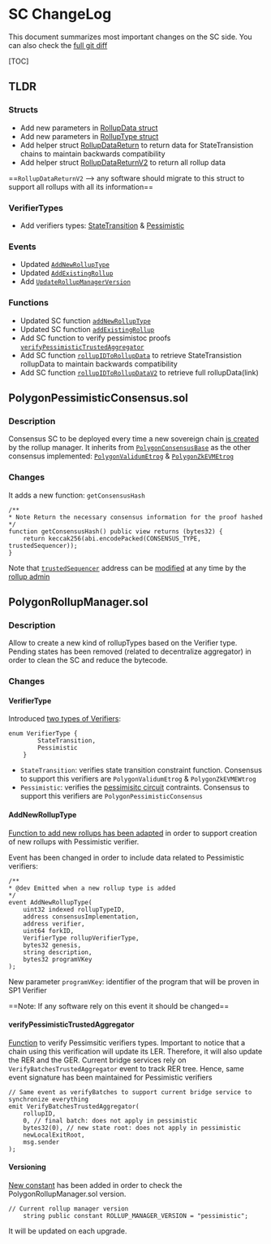 # SC ChangeLog
This document summarizes most important changes on the SC side.
You can also check the [full git diff](https://github.com/0xPolygonHermez/zkevm-contracts/compare/v8.0.0-fork.12...v9.0.0-rc.3-pp)

[TOC]

## **TLDR**
### **Structs**
- Add new parameters in [RollupData struct](https://github.com/0xPolygonHermez/zkevm-contracts/blob/v9.0.0-rc.3-pp/contracts/v2/PolygonRollupManager.sol#L78)
- Add new parameters in [RollupType struct](https://github.com/0xPolygonHermez/zkevm-contracts/blob/v9.0.0-rc.3-pp/contracts/v2/PolygonRollupManager.sol#L45)
- Add helper struct [RollupDataReturn](https://github.com/0xPolygonHermez/zkevm-contracts/blob/v9.0.0-rc.3-pp/contracts/v2/PolygonRollupManager.sol#L119) to return data for StateTransistion chains to maintain backwards compatibility
- Add helper struct [RollupDataReturnV2](https://github.com/0xPolygonHermez/zkevm-contracts/blob/v9.0.0-rc.3-pp/contracts/v2/PolygonRollupManager.sol#L150) to return all rollup data

==`RollupDataReturnV2` --> any software should migrate to this struct to support all rollups with all its information==

### **VerifierTypes**
- Add verifiers types: [StateTransition](https://github.com/0xPolygonHermez/zkevm-contracts/blob/v9.0.0-rc.3-pp/contracts/v2/interfaces/IPolygonRollupManager.sol#L311) & [Pessimistic](https://github.com/0xPolygonHermez/zkevm-contracts/blob/v9.0.0-rc.3-pp/contracts/v2/interfaces/IPolygonRollupManager.sol#L312)

### **Events**
- Updated [`AddNewRollupType`](https://github.com/0xPolygonHermez/zkevm-contracts/blob/v9.0.0-rc.3-pp/contracts/v2/PolygonRollupManager.sol#L304)
- Updated [`AddExistingRollup`](https://github.com/0xPolygonHermez/zkevm-contracts/blob/v9.0.0-rc.3-pp/contracts/v2/PolygonRollupManager.sol#L334)
- Add [`UpdateRollupManagerVersion`](https://github.com/0xPolygonHermez/zkevm-contracts/blob/v9.0.0-rc.3-pp/contracts/v2/PolygonRollupManager.sol#L391)

### **Functions**
- Updated SC function [`addNewRollupType`](https://github.com/0xPolygonHermez/zkevm-contracts/blob/v9.0.0-rc.3-pp/contracts/v2/PolygonRollupManager.sol#L432)
- Updated SC function [`addExistingRollup`](https://github.com/0xPolygonHermez/zkevm-contracts/blob/v9.0.0-rc.3-pp/contracts/v2/PolygonRollupManager.sol#L596)
- Add SC function to verify pessimistoc proofs [`verifyPessimisticTrustedAggregator`](https://github.com/0xPolygonHermez/zkevm-contracts/blob/v9.0.0-rc.3-pp/contracts/v2/PolygonRollupManager.sol#L1046)
- Add SC function [`rollupIDToRollupData`](https://github.com/0xPolygonHermez/zkevm-contracts/blob/v9.0.0-rc.3-pp/contracts/v2/PolygonRollupManager.sol#L1484) to retrieve StateTransistion rollupData to maintain backwards compatibility
- Add SC function [`rollupIDToRollupDataV2`](https://github.com/0xPolygonHermez/zkevm-contracts/blob/v9.0.0-rc.3-pp/contracts/v2/PolygonRollupManager.sol#L1509) to retrieve full rollupData(link)

## **PolygonPessimisticConsensus.sol**
### **Description**
Consensus SC to be deployed every time a new sovereign chain [is created](https://github.com/0xPolygonHermez/zkevm-contracts/blob/v9.0.0-rc.3-pp/contracts/v2/PolygonRollupManager.sol#L507) by the rollup manager.
It inherits from [`PolygonConsensusBase`](https://github.com/0xPolygonHermez/zkevm-contracts/blob/v9.0.0-rc.3-pp/contracts/v2/lib/PolygonConsensusBase.sol) as the other consensus implemented: [`PolygonValidumEtrog`](https://github.com/0xPolygonHermez/zkevm-contracts/blob/v9.0.0-rc.3-pp/contracts/v2/consensus/validium/PolygonValidiumEtrog.sol) & [`PolygonZkEVMEtrog`](https://github.com/0xPolygonHermez/zkevm-contracts/blob/v9.0.0-rc.3-pp/contracts/v2/consensus/zkEVM/PolygonZkEVMEtrog.sol)

### **Changes**
It adds a new function: `getConsensusHash`
```solidity
/**
* Note Return the necessary consensus information for the proof hashed
*/
function getConsensusHash() public view returns (bytes32) {
    return keccak256(abi.encodePacked(CONSENSUS_TYPE, trustedSequencer));
}
```
Note that [`trustedSequencer`](https://github.com/0xPolygonHermez/zkevm-contracts/blob/v9.0.0-rc.3-pp/contracts/v2/lib/PolygonConsensusBase.sol#L48) address can be [modified](https://github.com/0xPolygonHermez/zkevm-contracts/blob/v9.0.0-rc.3-pp/contracts/v2/lib/PolygonConsensusBase.sol#L181) at any time by the [rollup admin](https://github.com/0xPolygonHermez/zkevm-contracts/blob/v9.0.0-rc.3-pp/contracts/v2/lib/PolygonConsensusBase.sol#L42)

## **PolygonRollupManager.sol**
### **Description**
Allow to create a new kind of rollupTypes based on the Verifier type.
Pending states has been removed (related to decentralize aggregator) in order to clean the SC and reduce the bytecode.

### **Changes**
#### VerifierType
Introduced [two types of Verifiers](https://github.com/0xPolygonHermez/zkevm-contracts/blob/v9.0.0-rc.3-pp/contracts/v2/interfaces/IPolygonRollupManager.sol#L310):
```solidity
enum VerifierType {
        StateTransition,
        Pessimistic
    }
```
- `StateTransition`: verifies state transition constraint function. Consensus to support this verifiers are `PolygonValidumEtrog` & `PolygonZkEVMEWtrog`
- `Pessimistic`: verifies the [pessimisitc circuit](https://github.com/agglayer/agglayer/tree/main/crates/pessimistic-proof-program) contraints. Consensus to support this verifiers are `PolygonPessimisticConsensus`

#### AddNewRollupType
[Function to add new rollups has been adapted](https://github.com/0xPolygonHermez/zkevm-contracts/blob/v9.0.0-rc.3-pp/contracts/v2/PolygonRollupManager.sol#L432) in order to support creation of new rollups with Pessimistic verifier.

Event has been changed in order to include data related to Pessimistic verifiers:
```solidity
/**
* @dev Emitted when a new rollup type is added
*/
event AddNewRollupType(
    uint32 indexed rollupTypeID,
    address consensusImplementation,
    address verifier,
    uint64 forkID,
    VerifierType rollupVerifierType,
    bytes32 genesis,
    string description,
    bytes32 programVKey
);
```
New parameter `programVKey`: identifier of the program that will be proven in SP1 Verifier

==Note: If any software rely on this event it should be changed==

#### verifyPessimisticTrustedAggregator
[Function](https://github.com/0xPolygonHermez/zkevm-contracts/blob/v9.0.0-rc.3-pp/contracts/v2/PolygonRollupManager.sol#L1046) to verify Pessimsitic verifiers types.
Important to notice that a chain using this verification will update its LER. Therefore, it will also update the RER and the GER.
Current bridge services rely on `VerifyBatchesTrustedAggregator` event to track RER tree.
Hence, same event signature has been maintained for Pessimistic verifiers
```solidity
// Same event as verifyBatches to support current bridge service to synchronize everything
emit VerifyBatchesTrustedAggregator(
    rollupID,
    0, // final batch: does not apply in pessimistic
    bytes32(0), // new state root: does not apply in pessimistic
    newLocalExitRoot,
    msg.sender
);
```

#### Versioning
[New constant](https://github.com/0xPolygonHermez/zkevm-contracts/blob/v9.0.0-rc.3-pp/contracts/v2/PolygonRollupManager.sol#L235) has been added in order to check the PolygonRollupManager.sol version.
```solidity
// Current rollup manager version
    string public constant ROLLUP_MANAGER_VERSION = "pessimistic";
```
It will be updated on each upgrade.
